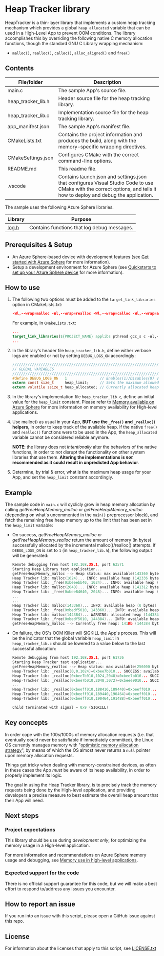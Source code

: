 # Heap Tracker library

HeapTracker is a thin-layer library that implements a custom heap tracking mechanism which provides a global `heap_allocated` variable that can be used in a High-Level App to prevent OOM conditions. The library accomplishes this by overriding the following native C memory allocation functions, though the standard GNU C Library wrapping mechanism:
- `malloc()`, `realloc()`, `calloc()`, `alloc_aligned()` and `free()`


## Contents

| File/folder | Description |
|-------------|-------------|
|   main.c    | The sample App's source file. |
|   heap_tracker_lib.h    | Header source file for the heap tracking library. |
|   heap_tracker_lib.c    | Implementation source file for the heap tracking library. |
| app_manifest.json | The sample App's manifest file. |
| CMakeLists.txt | Contains the project information and produces the build, along with the memory-specific wrapping directives. |
| CMakeSettings.json| Configures CMake with the correct command-line options. |
| README.md | This readme file. |
|.vscode | Contains launch.json and settings.json that configures Visual Studio Code to use CMake with the correct options, and tells it how to deploy and debug the application. |

The sample uses the following Azure Sphere libraries.

| Library | Purpose |
|---------|---------|
| [log.h](https://docs.microsoft.com/azure-sphere/reference/applibs-reference/applibs-log/log-overview) | Contains functions that log debug messages. |

## Prerequisites & Setup

- An Azure Sphere-based device with development features (see [Get started with Azure Sphere](https://azure.microsoft.com/en-us/services/azure-sphere/get-started/) for more information).
- Setup a development environment for Azure Sphere (see [Quickstarts to set up your Azure Sphere device](https://docs.microsoft.com/en-us/azure-sphere/install/overview) for more information).



## How to use

1. The following two options must be added to the `target_link_libraries` option in CMakeLists.txt:

    ```cmake
    -Wl,--wrap=malloc -Wl,--wrap=realloc -Wl,--wrap=calloc -Wl,--wrap=alloc_aligned -Wl,--wrap=free
    ```
    For example, in `CMakeLists.txt`:

    ```cmake
    ...
    target_link_libraries(${PROJECT_NAME} applibs pthread gcc_s c -Wl,--wrap=malloc -Wl,--wrap=realloc -Wl,--wrap=calloc -Wl,--wrap=alloc_aligned -Wl,--wrap=free)
    ...
    ```

2. In the library's header file `heap_tracker_lib.h`, define wither verbose logs are enabled or not by setting `DEBUG_LOGS_ON` accordingly:

    ```c
    //////////////////////////////////////////////////////////////////////////////////
    // GLOBAL VARIABLES
    //////////////////////////////////////////////////////////////////////////////////
    #define DEBUG_LOGS_ON	1				// Enables(1)/Disables(0) verbose loggging
    extern const size_t		heap_limit;		// Sets the maximum allowed heap that can be allocated (in bytes).
    extern volatile ssize_t	heap_allocated;	// Currently allocated heap (in bytes). Note: this is NOT thread safe!
    ```

3. In the library's implementation file `heap_tracker_lib.c`, define an initial value for the `heap_limit` constant. Please refer to [Memory available on Azure Sphere](https://docs.microsoft.com/en-us/azure-sphere/app-development/mt3620-memory-available) for more information on memory availability for High-level applications.

4. Use malloc() as usual in your App, **BUT use the `_free()` and `_realloc()` helpers**, in order to keep track of the available heap. If the native `free()` and `realloc()` functions were to be used in the App, the `heap_allocated` variable cannot be considered reliable anymore.

    **NOTE**: the library does not *intentionally* alter the behaviors of the native functions, in order to not disrupt the functionality on other system libraries that use them. **Altering the implementations is *not* recommended as it could result in unpredicted App behavior**.

5. Determine, by trial & error, what is the maximum heap usage for your App, and set the `heap_limit` constant accordingly.

## Example

The sample code in `main.c` will cyclicly grow in heap memory allocation by calling *getFreeHeapMemory_malloc* or *getFreeHeapMemory_realloc* (depending on what's uncommented in the `main()` preprocessor block), and fetch the remaining free heap memory up to the limit that has been set in the `heap_limit` variable:

- On success, *getFreeHeapMemory_malloc* or *getFreeHeapMemory_realloc* return the amount of memory (in bytes) successfully allocated by the incremental malloc()/realloc() attempts. If `DEBUG_LOGS_ON` is set to `1` (in `heap_tracker_lib.h`), the following output will be generated:

    ```c
    Remote debugging from host 192.168.35.1, port 63571
    Starting Heap Library test application...
    getFreeHeapMemory_malloc --> Heap status: max available(143360 bytes), allocated (0 bytes)
    Heap Tracker lib: malloc(1024)... INFO: available heap (142336 bytes)
    Heap Tracker lib: _free(0xbeeebb40, 1024)... INFO: available heap (143360 bytes)
    Heap Tracker lib: malloc(2048)... INFO: available heap (141312 bytes)
    Heap Tracker lib: _free(0xbee84640, 2048)... INFO: available heap (143360 bytes)
    ...
    ...
    Heap Tracker lib: malloc(143360)... INFO: available heap (0 bytes)
    Heap Tracker lib: _free(0xbedf5010, 143360)... INFO: available heap (143360 bytes)
    Heap Tracker lib: malloc(144384)... WARNING: allocated heap (144384l bytes) is above available heap_limit (143360 bytes)
    Heap Tracker lib: _free(0xbedf5010, 144384)... INFO: available heap (143360 bytes)
    getFreeHeapMemory_malloc --> Currently free heap: 141Kb (144384 bytes)
    ```

- On failure, the OS's OOM Killer will SIGKILL the App's process. This will be the indicator that the global variable `heap_limit` in `heap_tracker_lib.c` should be lowered to a value below to the last successful allocation:

    ```c
    Remote debugging from host 192.168.35.1, port 61736
    Starting Heap Tracker test application...
    getFreeHeapMemory_realloc --> Heap status: max available(256000 bytes), allocated (0 bytes)
    Heap-Tracker lib: _realloc(0,0,1024)=0xbee7b010... SUCCESS: available heap (254975 bytes)
    Heap-Tracker lib: _realloc(0xbee7b010,1024,2048)=0xbee7b010... SUCCESS: available heap (253950 bytes)
    Heap-Tracker lib: _realloc(0xbee7b010,2048,3072)=0xbeee9010... SUCCESS: available heap (252925 bytes)
    ...
    Heap-Tracker lib: _realloc(0xbeeff010,188416,189440)=0xbeeff010... SUCCESS: available heap (66375 bytes)
    Heap-Tracker lib: _realloc(0xbeeff010,189440,190464)=0xbeeff010... SUCCESS: available heap (65350 bytes)
    Heap-Tracker lib: _realloc(0xbeeff010,190464,191488)=0xbeeff010... SUCCESS: available heap (64325 bytes)

    Child terminated with signal = 0x9 (SIGKILL)

    ```

## Key concepts
In order cope with the 100s/1000s of memory allocation requests (i.e. that eventually could never be satisfiable if immediately committed), the Linux OS currently manages memory with "[optimistic memory allocation strategy](https://man7.org/linux/man-pages/man3/malloc.3.html)", by means of which the OS almost never returns a `null` pointer upon memory allocation requests.

Things get tricky when dealing with memory-constrained devices, as often in these cases the App *must* be aware of its heap availability, in order to properly implement its logic.

The goal in using the Heap Tracker library, is to precisely track the memory requests being done by the High-level application, and providing developers a precise measure to best estimate the overall heap amount that their App will need.

## Next steps

### Project expectations

This library should be use during *development only*, for optimizing the memory usage in a High-level application.

For more information and recommendations on Azure Sphere memory usage and debugging, see [Memory use in high-level applications](https://docs.microsoft.com/en-us/azure-sphere/app-development/application-memory-usage).


### Expected support for the code
There is no official support guarantee for this code, but we will make a best effort to respond to/address any issues you encounter.

## How to report an issue
If you run into an issue with this script, please open a GitHub issue against this repo.

## License

For information about the licenses that apply to this script, see [LICENSE.txt](./LICENCE.txt)
